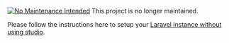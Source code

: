 
[![No Maintenance Intended](http://unmaintained.tech/badge.svg)](http://unmaintained.tech/)
This project is no longer maintained. 

Please follow the instructions here to setup your [Laravel  instance without using studio](https://github.com/botman/botman/discussions/1308#discussioncomment-3008604). 


 
